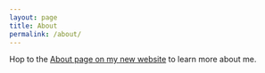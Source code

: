 ```yaml
---
layout: page
title: About
permalink: /about/
---
```


Hop to the [About page on my new website](https://www.kathrynmarks.com/about) to learn more about me.
